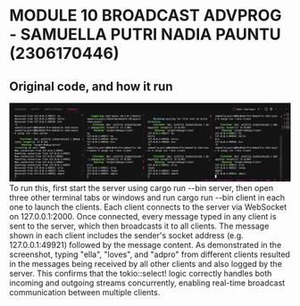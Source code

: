 # MODULE 10 BROADCAST ADVPROG - SAMUELLA PUTRI NADIA PAUNTU (2306170446)

## Original code, and how it run
![](img/ss_one.png)
To run this, first start the server using cargo run --bin server, then open three other terminal tabs or windows and run cargo run --bin client in each one to launch the clients. Each client connects to the server via WebSocket on 127.0.0.1:2000. Once connected, every message typed in any client is sent to the server, which then broadcasts it to all clients. The message shown in each client includes the sender's socket address (e.g. 127.0.0.1:49921) followed by the message content. As demonstrated in the screenshot, typing "ella", "loves", and "adpro" from different clients resulted in the messages being received by all other clients and also logged by the server. This confirms that the tokio::select! logic correctly handles both incoming and outgoing streams concurrently, enabling real-time broadcast communication between multiple clients.

